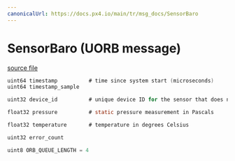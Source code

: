 ```yaml
---
canonicalUrl: https://docs.px4.io/main/tr/msg_docs/SensorBaro
---
```


# SensorBaro (UORB message)



[source file](https://github.com/PX4/PX4-Autopilot/blob/release/1.14/msg/SensorBaro.msg)

```c
uint64 timestamp          # time since system start (microseconds)
uint64 timestamp_sample

uint32 device_id          # unique device ID for the sensor that does not change between power cycles

float32 pressure          # static pressure measurement in Pascals

float32 temperature       # temperature in degrees Celsius

uint32 error_count

uint8 ORB_QUEUE_LENGTH = 4

```
